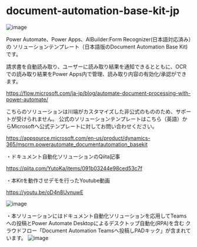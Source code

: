 # document-automation-base-kit-jp

![image](https://user-images.githubusercontent.com/24558303/112777223-a3009180-907c-11eb-8be8-85912ae12a05.png)

Power Automate、Power Apps、AIBuilder:Form Recognizer(日本語対応済み）の
ソリューションテンプレート（日本語版のDocument Automation Base Kit)です。


請求書を自動読み取り、ユーザーに読み取り結果を通知できるとともに、OCRでの読み取り結果をPower Apps内で管理、読み取り内容の有効化/承認ができます。

https://flow.microsoft.com/ja-jp/blog/automate-document-processing-with-power-automate/


こちらのソリューションは川端がカスタマイズした非公式のもののため、サポートが受けられません。
公式のソリューションテンプレートはこちら（英語）からMicrosoftへ公式テンプレートに対してお問い合わせください。

https://appsource.microsoft.com/en-us/product/dynamics-365/mscrm.powerautomate_documentautomation_basekit


・ドキュメント自動化ソリューションのQiita記事

https://qiita.com/YutoKa/items/091b03244e98ced53c7f


・本Kitを動作させデモを行ったYoutube動画

https://youtu.be/oD4n8UvnuwE



![image](https://user-images.githubusercontent.com/24558303/112776607-1acdbc80-907b-11eb-99ed-417806d5bdb6.png)



・本ソリューションにはドキュメント自動化ソリューションを応用してTeamsへの投稿とPower Automate Desktopによるデスクトップ自動化(RPA)を含む
クラウドフロー「Document Automation Teamsへ投稿しPADキック」が含まれています。
![image](https://user-images.githubusercontent.com/24558303/112776664-3df86c00-907b-11eb-9cc5-4c2da74f979c.png)

